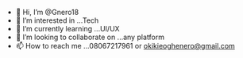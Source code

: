 - 👋 Hi, I’m @Gnero18
- 👀 I’m interested in ...Tech
- 🌱 I’m currently learning ...UI/UX
- 💞️ I’m looking to collaborate on ...any platform
- 📫 How to reach me ...08067217961 or okikieoghenero@gmail.com

<!---
Gnero18/Gnero18 is a ✨ special ✨ repository because its `README.md` (this file) appears on your GitHub profile.
You can click the Preview link to take a look at your changes.
--->
